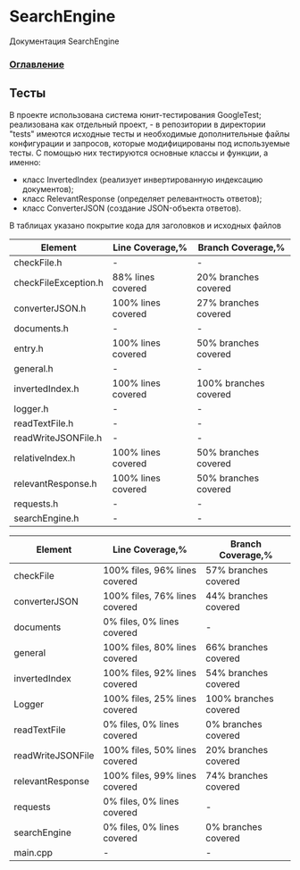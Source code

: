 # SearchEngine
Документация SearchEngine

### [Оглавление](../index.md)

## Тесты
В проекте использована система юнит-тестирования GoogleTest; реализована как отдельный проект, - в репозитории в директории "tests" имеются исходные тесты и необходимые дополнительные файлы конфигурации и запросов, которые модифицированы под используемые тесты. С помощью них тестируются основные классы и функции, а именно: 
- класс InvertedIndex (реализует инвертированную индексацию документов);
- класс RelevantResponse (определяет релевантность ответов);
- класс ConverterJSON (создание JSON-объекта ответов).
  
В таблицах указано покрытие кода для заголовков и исходных файлов

| Element              | Line Coverage,%    | Branch Coverage,%     | 
|----------------------| -------------------|---------------------- |
| checkFile.h          |          -         |           -           |   
| checkFileException.h | 88% lines covered  | 20% branches covered  | 
| converterJSON.h      | 100% lines covered | 27% branches covered  |  
| documents.h	       |          -         |           -           |
| entry.h              | 100% lines covered | 50% branches covered  |
| general.h	       |          -         |           -           |
| invertedIndex.h      | 100% lines covered | 100% branches covered |
| logger.h	       |          -         |           -           |
| readTextFile.h       |          -         |           -           |
| readWriteJSONFile.h  |          -         |           -           |
| relativeIndex.h      | 100% lines covered | 50% branches covered  |
| relevantResponse.h   | 100% lines covered | 50% branches covered  |
| requests.h	       |          -         |           -           |        
| searchEngine.h       |          -         |           -           |

| Element              | Line Coverage,%               | Branch Coverage,%     | 
|----------------------| ------------------------------|---------------------- |
| checkFile            | 100% files, 96% lines covered | 57% branches covered  |   
| converterJSON        | 100% files, 76% lines covered | 44% branches covered  | 
| documents            | 0% files, 0% lines covered    |           -           |  
| general	       | 100% files, 80% lines covered | 66% branches covered  |
| invertedIndex        | 100% files, 92% lines covered | 54% branches covered  |
| Logger	       | 100% files, 25% lines covered | 100% branches covered |
| readTextFile         | 0% files, 0% lines covered    | 0% branches covered   |
| readWriteJSONFile    | 100% files, 50% lines covered | 20% branches covered  |
| relevantResponse     | 100% files, 99% lines covered | 74% branches covered  |
| requests             | 0% files, 0% lines covered    |           -           |
| searchEngine         | 0% files, 0% lines covered    | 0% branches covered   |
| main.cpp             |               -               |           -           |

		
		


		
		
		
		
		
		
		
		
		
		
		
		

